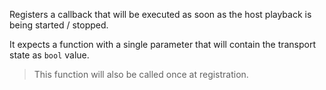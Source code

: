 Registers a callback that will be executed as soon as the host playback is being started / stopped.

It expects a function with a single parameter that will contain the transport state as `bool` value.

> This function will also be called once at registration.